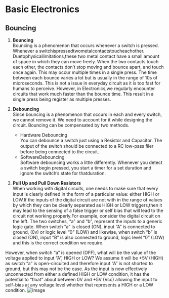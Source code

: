 # Basic Electronics

## Bouncing

1. **Bouncing**<br>
Bouncing is a phenomenon that occurs whenever a switch is pressed. Whenever a switchispressedtwometalcontactstoucheachother. Duetophysicallimitations,these two metal contact have a small amount of space in which they can move freely. When the two contacts touch each other, the contacts don’t stop moving and bounce apart, and touch once again. This may occur multiple times in a single press. The time between each bounce varies a lot but is usually in the range of 10s of microseconds. This is not a issue in everyday circuit as it is too fast for humans to perceive. However, in Electronics,we regularly encounter circuits that work much faster than the bounce time. This result in a single press being register as multiple presses.

1. **Debouncing**<br>
  Since bouncing is a phenomenon that occurs in each and every switch, we cannot remove it. We need to account for it while designing the circuit. Bouncing can be compensated by two methods.
    *  Hardware Debouncing<br>
   You can debounce a switch just using a Resistor and Capacitor. The output of the switch should be connected to a RC low-pass ﬁler   before being connected to the circuit.
    * SoftwareDebouncing <br>
    Software debouncing works a little differently. Whenever you detect a switch begin pressed, you start a timer for a set duration and ignore the switch’s state for thatduration.

1. **Pull Up and Pull Down Resistors**  <br>
When working with digital circuits, one needs to make sure that every input is clearly deﬁned in the form of a particular value: either HIGH or LOW.If the inputs of the digital circuit are not with in the range of values by which they can be clearly separated as HIGH or LOW triggers,then it may lead to the sensing of a false trigger or self bias that will lead to the  circuit not working properly.For example, consider the digital circuit on the left. The two switches, “a” and “b”, represent the inputs to a generic logic gate. When switch “a” is closed (ON), input “A” is connected to ground, (0v) or logic level “0” (LOW) and likewise, when switch “b” is closed (ON), input “B” is also connected to ground, logic level “0” (LOW) and this is the correct condition we require.

However, when switch “a” is opened (OFF), what will be the value of the voltage applied to input “A”, HIGH or LOW? We assume it will be +5V (HIGH) as switch “a” is open-circuited and therefore input “A” is not shorted to ground, but this may not be the case. As the input is now effectively unconnected from either a defined HIGH or LOW condition, it has the potential to “float” about between 0V and +5V (Vcc) allowing the input to self–bias at any voltage level whether that represents a HIGH or a LOW condition.
![Image](https://www.google.com/url?sa=i&url=https%3A%2F%2Fwww.electronics-tutorials.ws%2Flogic%2Fpull-up-resistor.html&psig=AOvVaw35ffzYVlqwqGes57PZxYto&ust=1586983067349000&source=images&cd=vfe&ved=0CAIQjRxqFwoTCNDT9OXi6OgCFQAAAAAdAAAAABAD)

